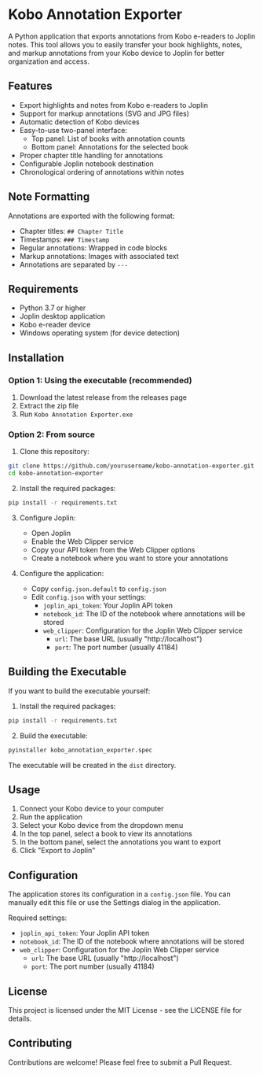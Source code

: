 # Kobo Annotation Exporter

A Python application that exports annotations from Kobo e-readers to Joplin notes. This tool allows you to easily transfer your book highlights, notes, and markup annotations from your Kobo device to Joplin for better organization and access.

## Features

- Export highlights and notes from Kobo e-readers to Joplin
- Support for markup annotations (SVG and JPG files)
- Automatic detection of Kobo devices
- Easy-to-use two-panel interface:
  - Top panel: List of books with annotation counts
  - Bottom panel: Annotations for the selected book
- Proper chapter title handling for annotations
- Configurable Joplin notebook destination
- Chronological ordering of annotations within notes

## Note Formatting

Annotations are exported with the following format:
- Chapter titles: `## Chapter Title`
- Timestamps: `### Timestamp`
- Regular annotations: Wrapped in code blocks
- Markup annotations: Images with associated text
- Annotations are separated by `---`

## Requirements

- Python 3.7 or higher
- Joplin desktop application
- Kobo e-reader device
- Windows operating system (for device detection)

## Installation

### Option 1: Using the executable (recommended)
1. Download the latest release from the releases page
2. Extract the zip file
3. Run `Kobo Annotation Exporter.exe`

### Option 2: From source
1. Clone this repository:
```bash
git clone https://github.com/yourusername/kobo-annotation-exporter.git
cd kobo-annotation-exporter
```

2. Install the required packages:
```bash
pip install -r requirements.txt
```

3. Configure Joplin:
   - Open Joplin
   - Enable the Web Clipper service
   - Copy your API token from the Web Clipper options
   - Create a notebook where you want to store your annotations

4. Configure the application:
   - Copy `config.json.default` to `config.json`
   - Edit `config.json` with your settings:
     - `joplin_api_token`: Your Joplin API token
     - `notebook_id`: The ID of the notebook where annotations will be stored
     - `web_clipper`: Configuration for the Joplin Web Clipper service
       - `url`: The base URL (usually "http://localhost")
       - `port`: The port number (usually 41184)

## Building the Executable

If you want to build the executable yourself:

1. Install the required packages:
```bash
pip install -r requirements.txt
```

2. Build the executable:
```bash
pyinstaller kobo_annotation_exporter.spec
```

The executable will be created in the `dist` directory.

## Usage

1. Connect your Kobo device to your computer
2. Run the application
3. Select your Kobo device from the dropdown menu
4. In the top panel, select a book to view its annotations
5. In the bottom panel, select the annotations you want to export
6. Click "Export to Joplin"

## Configuration

The application stores its configuration in a `config.json` file. You can manually edit this file or use the Settings dialog in the application.

Required settings:
- `joplin_api_token`: Your Joplin API token
- `notebook_id`: The ID of the notebook where annotations will be stored
- `web_clipper`: Configuration for the Joplin Web Clipper service
  - `url`: The base URL (usually "http://localhost")
  - `port`: The port number (usually 41184)

## License

This project is licensed under the MIT License - see the LICENSE file for details.

## Contributing

Contributions are welcome! Please feel free to submit a Pull Request. 